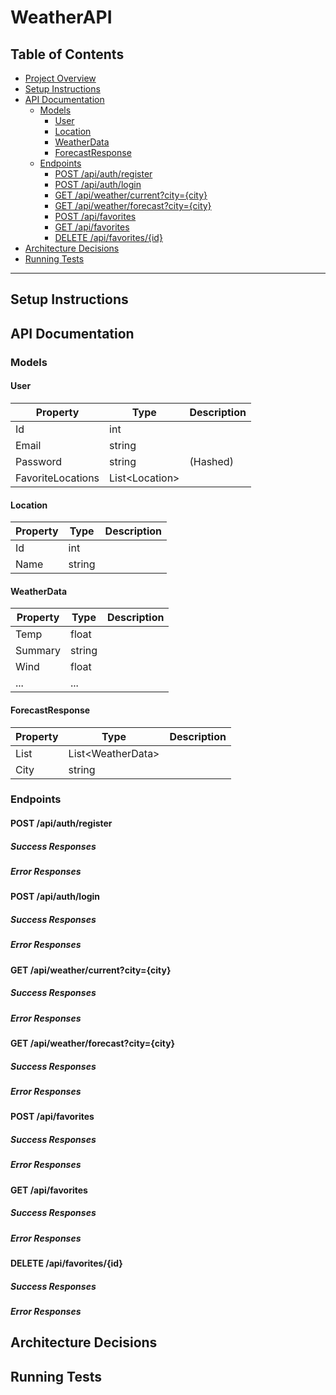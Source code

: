 # WeatherAPI

## Table of Contents
- [Project Overview](#project-overview)
- [Setup Instructions](#setup-instructions)
- [API Documentation](#api-documentation)
  - [Models](#models)
    - [User](#user)
    - [Location](#location)
    - [WeatherData](#weatherdata)
    - [ForecastResponse](#forecastresponse)
  - [Endpoints](#endpoints)
    - [POST /api/auth/register](#post-apiauthregister)
    - [POST /api/auth/login](#post-apiauthlogin)
    - [GET /api/weather/current?city={city}](#get-apiweathercurrentcitycity)
    - [GET /api/weather/forecast?city={city}](#get-apiweatherforecastcitycity)
    - [POST /api/favorites](#post-apifavorites)
    - [GET /api/favorites](#get-apifavorites)
    - [DELETE /api/favorites/{id}](#delete-apifavoritesid)
- [Architecture Decisions](#architecture-decisions)
- [Running Tests](#running-tests)

---

## Setup Instructions

## API Documentation

### Models

#### User
| Property | Type   | Description          |
|----------|--------|----------------------|
| Id       | int    |                      |
| Email    | string |                      |
| Password | string | (Hashed)             |
| FavoriteLocations | List\<Location\> |   |

#### Location
| Property | Type   | Description          |
|----------|--------|----------------------|
| Id       | int    |                      |
| Name     | string |                      |

#### WeatherData
| Property | Type   | Description          |
|----------|--------|----------------------|
| Temp     | float  |                      |
| Summary  | string |                      |
| Wind     | float  |                      |
| ...      | ...    |                      |

#### ForecastResponse
| Property | Type   | Description          |
|----------|--------|----------------------|
| List     | List\<WeatherData\> |        |
| City     | string |                      |

### Endpoints

#### POST /api/auth/register
##### Success Responses

##### Error Responses

#### POST /api/auth/login
##### Success Responses

##### Error Responses

#### GET /api/weather/current?city={city}
##### Success Responses

##### Error Responses

#### GET /api/weather/forecast?city={city}
##### Success Responses

##### Error Responses

#### POST /api/favorites
##### Success Responses

##### Error Responses

#### GET /api/favorites
##### Success Responses

##### Error Responses

#### DELETE /api/favorites/{id}
##### Success Responses

##### Error Responses

## Architecture Decisions

## Running Tests
